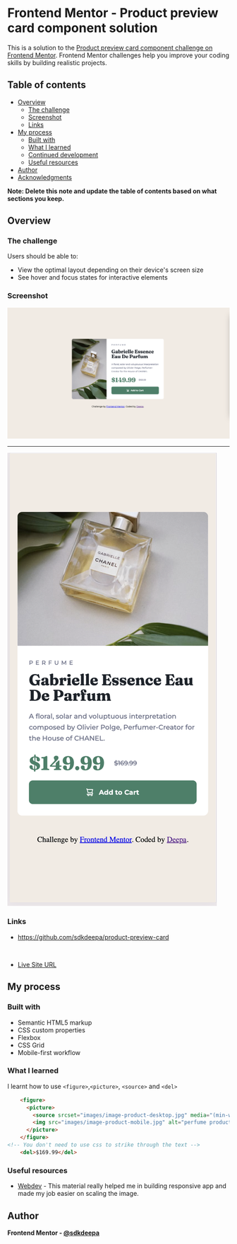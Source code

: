 # Frontend Mentor - Product preview card component solution

This is a solution to the [Product preview card component challenge on Frontend Mentor](https://www.frontendmentor.io/challenges/product-preview-card-component-GO7UmttRfa). Frontend Mentor challenges help you improve your coding skills by building realistic projects. 

## Table of contents

- [Overview](#overview)
  - [The challenge](#the-challenge)
  - [Screenshot](#screenshot)
  - [Links](#links)
- [My process](#my-process)
  - [Built with](#built-with)
  - [What I learned](#what-i-learned)
  - [Continued development](#continued-development)
  - [Useful resources](#useful-resources)
- [Author](#author)
- [Acknowledgments](#acknowledgments)

**Note: Delete this note and update the table of contents based on what sections you keep.**

## Overview

### The challenge

Users should be able to:
- View the optimal layout depending on their device's screen size
- See hover and focus states for interactive elements

### Screenshot

![Desktop View](screenshots/DesktopView.png)

<hr />

![Mobile View](screenshots/MobileView.png)

### Links


* https://github.com/sdkdeepa/product-preview-card
<br />

* [Live Site URL](https://sdkdeepa.github.io/product-preview-card)

## My process

### Built with

- Semantic HTML5 markup
- CSS custom properties
- Flexbox
- CSS Grid
- Mobile-first workflow

### What I learned

I learnt how to use `<figure>`,`<picture>`, `<source>` and `<del>`
```HTML
    <figure>
      <picture>
        <source srcset="images/image-product-desktop.jpg" media="(min-width: 1024px)">
        <img src="images/image-product-mobile.jpg" alt="perfume product details">
      </picture>
    </figure>
<!-- You don't need to use css to strike through the text -->
    <del>$169.99</del>

```

### Useful resources
- [Webdev](https://www.webdev.dev) - This material really helped me in building responsive app and made my job easier on scaling the image.

## Author

**Frontend Mentor - [@sdkdeepa](https://www.frontendmentor.io/profile/sdkdeepa)**




